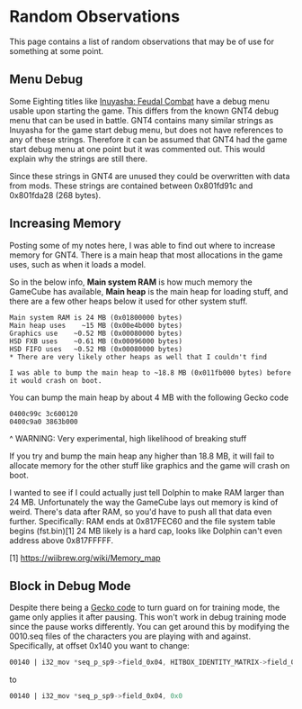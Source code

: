 # Random Observations

This page contains a list of random observations that may be of use for something at some point.

## Menu Debug

Some Eighting titles like [Inuyasha: Feudal Combat](https://tcrf.net/Inuyasha:_Feudal_Combat) have a debug menu usable upon starting the game.
This differs from the known GNT4 debug menu that can be used in battle. GNT4 contains many similar strings as Inuyasha for the game start
debug menu, but does not have references to any of these strings. Therefore it can be assumed that GNT4 had the game start debug menu at one
point but it was commented out. This would explain why the strings are still there.

Since these strings in GNT4 are unused they could be overwritten with data from mods. These strings are contained between 0x801fd91c and
0x801fda28 (268 bytes).

## Increasing Memory

Posting some of my notes here, I was able to find out where to increase memory for GNT4. There is a main heap that most allocations in the game uses, such as when it loads a model.

So in the below info, **Main system RAM** is how much memory the GameCube has available, **Main heap** is the main heap for loading stuff, and there are a few other heaps below it used for other system stuff.

```
Main system RAM is 24 MB (0x01800000 bytes)
Main heap uses    ~15 MB (0x00e4b000 bytes)
Graphics use    ~0.52 MB (0x00080000 bytes)
HSD FXB uses    ~0.61 MB (0x00096000 bytes)
HSD FIFO uses   ~0.52 MB (0x00080000 bytes)
* There are very likely other heaps as well that I couldn't find

I was able to bump the main heap to ~18.8 MB (0x011fb000 bytes) before it would crash on boot.
```

You can bump the main heap by about 4 MB with the following Gecko code

```gecko
0400c99c 3c600120
0400c9a0 3863b000
```

^ WARNING: Very experimental, high likelihood of breaking stuff

If you try and bump the main heap any higher than 18.8 MB, it will fail to allocate memory for the other stuff like graphics and the game will crash on boot.

I wanted to see if I could actually just tell Dolphin to make RAM larger than 24 MB. Unfortunately the way the GameCube lays out memory is kind of weird. There's data after RAM, so you'd have to push all that data even further.
Specifically:
RAM ends at 0x817FEC60 and the file system table begins (fst.bin)[1]
24 MB likely is a hard cap, looks like Dolphin can't even address above 0x817FFFFF.

[1] https://wiibrew.org/wiki/Memory_map

## Block in Debug Mode

Despite there being a [Gecko code](https://github.com/NicholasMoser/Naruto-GNT-Modding/blob/main/gnt4/docs/guides/gecko_codes.md#training-mode-default-guard-on-nick)
to turn guard on for training mode, the game only applies it after pausing. This won't work in debug training mode since the pause works differently.
You can get around this by modifying the 0010.seq files of the characters you are playing with and against. Specifically, at offset 0x140 you want to change:

```asm
00140 | i32_mov *seq_p_sp9->field_0x04, HITBOX_IDENTITY_MATRIX->field_0x68
```

to

```asm
00140 | i32_mov *seq_p_sp9->field_0x04, 0x0
```
